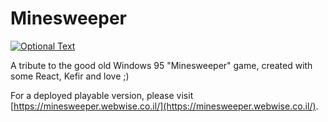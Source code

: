 # Minesweeper
[![Optional Text](../master/src/style/image/preview.png)](http://minesweeper.webwise.co.il/)

A tribute to the good old Windows 95 "Minesweeper" game, created with some React, Kefir and love ;)

For a deployed playable version, please visit [https://minesweeper.webwise.co.il/](https://minesweeper.webwise.co.il/).
